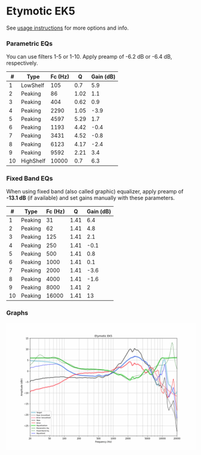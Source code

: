 # Etymotic EK5
See [usage instructions](https://github.com/jaakkopasanen/AutoEq#usage) for more options and info.

### Parametric EQs
You can use filters 1-5 or 1-10. Apply preamp of -6.2 dB or -6.4 dB, respectively.

|   # | Type      |   Fc (Hz) |    Q |   Gain (dB) |
|-----|-----------|-----------|------|-------------|
|   1 | LowShelf  |       105 | 0.7  |         5.9 |
|   2 | Peaking   |        86 | 1.02 |         1.1 |
|   3 | Peaking   |       404 | 0.62 |         0.9 |
|   4 | Peaking   |      2290 | 1.05 |        -3.9 |
|   5 | Peaking   |      4597 | 5.29 |         1.7 |
|   6 | Peaking   |      1193 | 4.42 |        -0.4 |
|   7 | Peaking   |      3431 | 4.52 |        -0.8 |
|   8 | Peaking   |      6123 | 4.17 |        -2.4 |
|   9 | Peaking   |      9592 | 2.21 |         3.4 |
|  10 | HighShelf |     10000 | 0.7  |         6.3 |

### Fixed Band EQs
When using fixed band (also called graphic) equalizer, apply preamp of **-13.1 dB** (if available) and set gains manually with these parameters.

|   # | Type    |   Fc (Hz) |    Q |   Gain (dB) |
|-----|---------|-----------|------|-------------|
|   1 | Peaking |        31 | 1.41 |         6.4 |
|   2 | Peaking |        62 | 1.41 |         4.8 |
|   3 | Peaking |       125 | 1.41 |         2.1 |
|   4 | Peaking |       250 | 1.41 |        -0.1 |
|   5 | Peaking |       500 | 1.41 |         0.8 |
|   6 | Peaking |      1000 | 1.41 |         0.1 |
|   7 | Peaking |      2000 | 1.41 |        -3.6 |
|   8 | Peaking |      4000 | 1.41 |        -1.6 |
|   9 | Peaking |      8000 | 1.41 |         2   |
|  10 | Peaking |     16000 | 1.41 |        13   |

### Graphs
![](./Etymotic%20EK5.png)
